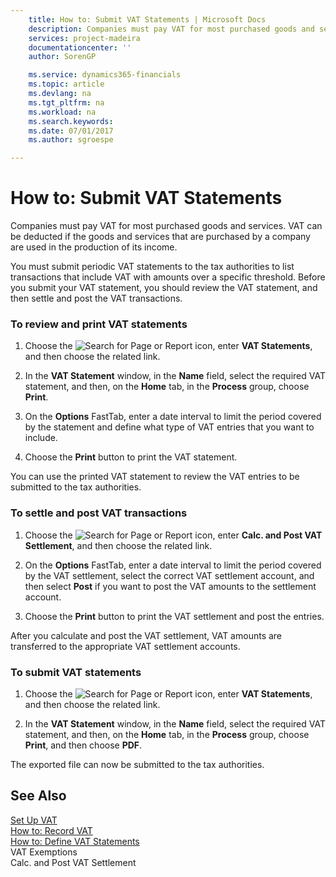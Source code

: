 ```yaml
---
    title: How to: Submit VAT Statements | Microsoft Docs
    description: Companies must pay VAT for most purchased goods and services. VAT can be deducted if the goods and services that are purchased by a company are used in the production of its income.
    services: project-madeira
    documentationcenter: ''
    author: SorenGP

    ms.service: dynamics365-financials
    ms.topic: article
    ms.devlang: na
    ms.tgt_pltfrm: na
    ms.workload: na
    ms.search.keywords:
    ms.date: 07/01/2017
    ms.author: sgroespe

---
```

# How to: Submit VAT Statements
Companies must pay VAT for most purchased goods and services. VAT can be deducted if the goods and services that are purchased by a company are used in the production of its income.  
  
 You must submit periodic VAT statements to the tax authorities to list transactions that include VAT with amounts over a specific threshold. Before you submit your VAT statement, you should review the VAT statement, and then settle and post the VAT transactions.  
  
### To review and print VAT statements  
  
1.  Choose the ![Search for Page or Report](media/ui-search/search_small.png "Search for Page or Report icon") icon, enter **VAT Statements**, and then choose the related link.  
  
2.  In the **VAT Statement** window, in the **Name** field, select the required VAT statement, and then, on the **Home** tab, in the **Process** group, choose **Print**.  
  
3.  On the **Options** FastTab, enter a date interval to limit the period covered by the statement and define what type of VAT entries that you want to include.  
  
4.  Choose the **Print** button to print the VAT statement.  
  
 You can use the printed VAT statement to review the VAT entries to be submitted to the tax authorities.  
  
### To settle and post VAT transactions  
  
1.  Choose the ![Search for Page or Report](media/ui-search/search_small.png "Search for Page or Report icon") icon, enter **Calc. and Post VAT Settlement**, and then choose the related link.  
  
2.  On the **Options** FastTab, enter a date interval to limit the period covered by the VAT settlement, select the correct VAT settlement account, and then select **Post** if you want to post the VAT amounts to the settlement account.  
  
3.  Choose the **Print** button to print the VAT settlement and post the entries.  
  
 After you calculate and post the VAT settlement, VAT amounts are transferred to the appropriate VAT settlement accounts.  
  
### To submit VAT statements  
  
1.  Choose the ![Search for Page or Report](media/ui-search/search_small.png "Search for Page or Report icon") icon, enter **VAT Statements**, and then choose the related link.  
  
2.  In the **VAT Statement** window, in the **Name** field, select the required VAT statement, and then, on the **Home** tab, in the **Process** group, choose **Print**, and then choose **PDF**.  
  
 The exported file can now be submitted to the tax authorities.  
  
## See Also  
 [Set Up VAT](set-up-vat.md)   
 [How to: Record VAT](how-to-record-vat.md)   
 [How to: Define VAT Statements](how-to-define-vat-statements.md)   
 VAT Exemptions   
 Calc. and Post VAT Settlement